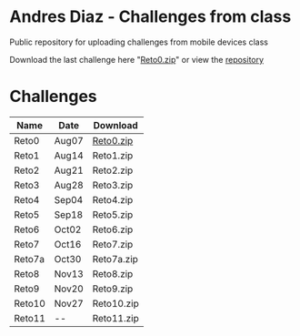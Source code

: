 # Andres Diaz - Challenges from class 
Public repository for uploading challenges from mobile devices class

Download the last challenge here "<a href="#reto0">Reto0.zip</a>" or view the <a href="https://github.com/andiazherInc/Challenges">repository</a> 

<h1>Challenges</h1>
<table>
  <thead>
    <tr>
      <th>Name</th>
      <th>Date</th>
      <th>Download</th>
    </tr>
  </thead>
  <tbody>
    <tr>
      <td>Reto0</td>
      <td>Aug07</td>
      <td><a href="#urlRetoHere">Reto0.zip</a></td>
    </tr>
    <tr>
      <td>Reto1</td>
      <td>Aug14</td>
      <td>Reto1.zip</td>
    </tr>
    <tr>
      <td>Reto2</td>
      <td>Aug21</td>
      <td>Reto2.zip</td>
    </tr>
    <tr>
      <td>Reto3</td>
      <td>Aug28</td>
      <td>Reto3.zip</td>
    </tr>
    <tr>
      <td>Reto4</td>
      <td>Sep04</td>
      <td>Reto4.zip</td>
    </tr>
    <tr>
      <td>Reto5</td>
      <td>Sep18</td>
      <td>Reto5.zip</td>
    </tr>
    <tr>
      <td>Reto6</td>
      <td>Oct02</td>
      <td>Reto6.zip</td>
    </tr>
    <tr>
      <td>Reto7</td>
      <td>Oct16</td>
      <td>Reto7.zip</td>
    </tr>
    <tr>
      <td>Reto7a</td>
      <td>Oct30</td>
      <td>Reto7a.zip</td>
    </tr>
    <tr>
      <td>Reto8</td>
      <td>Nov13</td>
      <td>Reto8.zip</td>
    </tr>
    <tr>
      <td>Reto9</td>
      <td>Nov20</td>
      <td>Reto9.zip</td>
    </tr>
    <tr>
      <td>Reto10</td>
      <td>Nov27</td>
      <td>Reto10.zip</td>
    </tr>
    <tr>
      <td>Reto11</td>
      <td>--</td>
      <td>Reto11.zip</td>
    </tr>
  </tbody>
</table>

